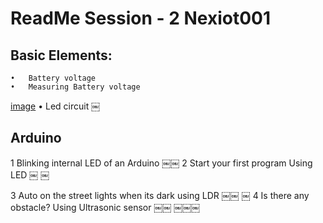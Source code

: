 # ReadMe Session - 2 Nexiot001

## Basic Elements:
	•	Battery voltage 
	•	Measuring Battery voltage 
[image](s3-images/image.jpeg)
	•	Led circuit 
￼

## Arduino
1 Blinking internal LED of an Arduino 
￼￼
2 Start your first program Using LED
￼
￼

3 Auto on the street lights when its dark using LDR
￼￼
￼
4 Is there any obstacle? Using Ultrasonic sensor
￼￼
￼￼￼
